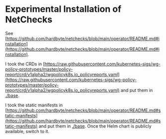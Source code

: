 # Experimental Installation of NetChecks

See [https://github.com/hardbyte/netchecks/blob/main/operator/README.md#installation](https://github.com/hardbyte/netchecks/blob/main/operator/README.md#installation).

I took the CRDs in [https://raw.githubusercontent.com/kubernetes-sigs/wg-policy-prototypes/master/policy-report/crd/v1alpha2/wgpolicyk8s.io_policyreports.yaml](https://raw.githubusercontent.com/kubernetes-sigs/wg-policy-prototypes/master/policy-report/crd/v1alpha2/wgpolicyk8s.io_policyreports.yaml)
 and put them in [./base](base).

I took the static manifests in [https://github.com/hardbyte/netchecks/blob/main/operator/README.md#static-manifests](https://github.com/hardbyte/netchecks/blob/main/operator/README.md#static-manifests) and put them in [./base](base). Once the Helm chart is publicly available, switch to it.
